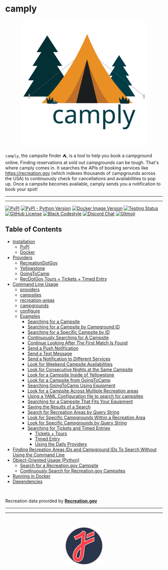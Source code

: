 # camply

<div align="center">
<a href="https://github.com/juftin/camply">
  <img src="https://raw.githubusercontent.com/juftin/camply/main/docs/_static/camply.svg"
    width="400" height="400" alt="camply">
</a>
</div>

`camply`, the campsite finder ⛺️, is a tool to help you book a campground online. Finding
reservations at sold out campgrounds can be tough. That's where camply comes in. It searches the
APIs of booking services like https://recreation.gov (which indexes thousands of campgrounds across
the USA) to continuously check for cancellations and availabilities to pop up. Once a campsite
becomes available, camply sends you a notification to book your spot!

---

---

[![PyPI](https://img.shields.io/pypi/v/camply?color=blue&label=⛺️camply)](https://github.com/juftin/camply)
[![PyPI - Python Version](https://img.shields.io/pypi/pyversions/camply)](https://pypi.python.org/pypi/camply/)
[![Docker Image Version](https://img.shields.io/docker/v/juftin/camply?color=blue&label=docker&logo=docker)](https://hub.docker.com/r/juftin/camply)
[![Testing Status](https://github.com/juftin/camply/actions/workflows/tests.yaml/badge.svg?branch=main)](https://github.com/juftin/camply/actions/workflows/tests.yaml)
[![GitHub License](https://img.shields.io/github/license/juftin/camply?color=blue&label=License)](https://github.com/juftin/camply/blob/main/LICENSE)
[![Black Codestyle](https://img.shields.io/badge/code%20style-black-000000.svg)]()
[![Discord Chat](https://img.shields.io/static/v1?label=chat&message=discord&color=blue&logo=discord)](https://discord.gg/qZDr78kKvB)
[![Gitmoji](https://img.shields.io/badge/gitmoji-%20😜%20😍-FFDD67.svg)](https://gitmoji.dev)

## Table of Contents

-   [Installation](installation.md)
    -   [PyPI](installation.md#pypi)
    -   [Docker](installation.md#docker)
-   [Providers](providers.md)
    -   [RecreationDotGov](providers.md#recreationgov)
    -   [Yellowstone](providers.md#yellowstone)
    -   [GoingToCamp](providers.md#goingtocamp)
    -   [RecDotGov Tours + Tickets + Timed Entry](providers.md#recreationgov-tickets-tours-timed-entry)
-   [Command Line Usage](command_line_usage.md)
    -   [providers](command_line_usage.md#providers)
    -   [campsites](command_line_usage.md#campsites)
    -   [recreation-areas](command_line_usage.md#recreation-areas)
    -   [campgrounds](command_line_usage.md#campgrounds)
    -   [configure](command_line_usage.md#configure)
    -   [Examples](command_line_usage.md#examples)
        -   [Searching for a Campsite](command_line_usage.md#searching-for-a-campsite)
        -   [Searching for a Campsite by Campground ID](command_line_usage.md#searching-for-a-campsite-by-campground-id)
        -   [Searching for a Specific Campsite by ID](command_line_usage.md#searching-for-a-specific-campsite-by-id)
        -   [Continuously Searching for A Campsite](command_line_usage.md#continuously-searching-for-a-campsite)
        -   [Continue Looking After The First Match Is Found](command_line_usage.md#continue-looking-after-the-first-match-is-found)
        -   [Send a Push Notification](command_line_usage.md#send-a-push-notification)
        -   [Send a Text Message](command_line_usage.md#send-a-text-message)
        -   [Send a Notification to Different Services](command_line_usage.md#send-a-notification-to-different-services)
        -   [Look for Weekend Campsite Availabilities](command_line_usage.md#look-for-weekend-campsite-availabilities)
        -   [Look for Consecutive Nights at the Same Campsite](command_line_usage.md#look-for-consecutive-nights-at-the-same-campsite)
        -   [Look for a Campsite Inside of Yellowstone](command_line_usage.md#look-for-a-campsite-inside-of-yellowstone)
        -   [Look for a Campsite from GoingToCamp](command_line_usage.md#look-for-a-campsite-from-goingtocamp)
        -   [Searching GoingToCamp Using Equipment](command_line_usage.md#searching-goingtocamp-using-equipment)
        -   [Look for a Campsite Across Multiple Recreation areas](command_line_usage.md#look-for-a-campsite-across-multiple-recreation-areas)
        -   [Using a YAML Configuration file to search for campsites](command_line_usage.md#using-a-yaml-configuration-file-to-search-for-campsites)
        -   [Searching for a Campsite That Fits Your Equipment](command_line_usage.md#searching-for-a-campsite-that-fits-your-equipment)
        -   [Saving the Results of a Search](command_line_usage.md#saving-the-results-of-a-search)
        -   [Search for Recreation Areas by Query String](command_line_usage.md#search-for-recreation-areas-by-query-string)
        -   [Look for Specific Campgrounds Within a Recreation Area](command_line_usage.md#look-for-specific-campgrounds-within-a-recreation-area)
        -   [Look for Specific Campgrounds by Query String](command_line_usage.md#look-for-specific-campgrounds-by-query-string)
        -   [Searching for Tickets and Timed Entries](command_line_usage.md#searching-for-tickets-and-timed-entries)
            -   [Tickets + Tours](command_line_usage.md#tickets-tours)
            -   [Timed Entry](command_line_usage.md#timed-entry)
            -   [Using the Daily Providers](command_line_usage.md#using-the-daily-providers)
-   [Finding Recreation Areas IDs and Campground IDs To Search Without Using the Command Line](command_line_usage.md#finding-recreation-areas-ids-and-campground-ids-to-search-without-using-the-command-line)
-   [Object-Oriented Usage (Python)](python.md)
    -   [Search for a Recreation.gov Campsite](python.md#search-for-a-recreationgov-campsite)
    -   [Continuously Search for Recreation.gov Campsites](python.md#continuously-search-for-recreationgov-campsites)
-   [Running in Docker](docker.md)
-   [Dependencies](dependencies.md)

<br/>

Recreation data provided by [**Recreation.gov**](https://ridb.recreation.gov/)

---

---

<br/>

[<p align="center" ><img src="https://raw.githubusercontent.com/juftin/juftin/main/static/juftin.png" width="120" height="120"  alt="juftin logo"> </p>](https://github.com/juftin)
